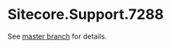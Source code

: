# Sitecore.Support.7288

See [master branch](https://github.com/sitecoresupport/Sitecore.Support.7288) for details.
